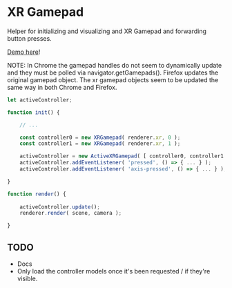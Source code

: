 # XR Gamepad

Helper for initializing and visualizing and XR Gamepad and forwarding button presses.

[Demo here](https://gkjohnson.github.io/webxr-sandbox/xr-gamepads/)!

NOTE: In Chrome the gamepad handles do not seem to dynamically update and they must be polled via navigator.getGamepads(). Firefox updates the original gamepad object. The xr gamepad objects seem to be updated the same way in both Chrome and Firefox.

```js
let activeController;

function init() {

	// ...

	const controller0 = new XRGamepad( renderer.xr, 0 );
	const controller1 = new XRGamepad( renderer.xr, 1 );

	activeController = new ActiveXRGamepad( [ controller0, controller1 ] );
	activeController.addEventListener( 'pressed', () => { ... } );
	activeController.addEventListener( 'axis-pressed', () => { ... } );

}

function render() {
 
	activeController.update();
	renderer.render( scene, camera );

}
```

## TODO

- Docs
- Only load the controller models once it's been requested / if they're visible.
